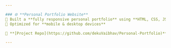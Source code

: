 ```yaml
---

### 🌐 **Personal Portfolio Website**
🔹 Built a **fully responsive personal portfolio** using **HTML, CSS, JS, and Bootstrap**  
🔹 Optimized for **mobile & desktop devices**  

🔗 **[Project Repo](https://github.com/dekuVaibhav/Personal-Portfolio)**  

---
```

